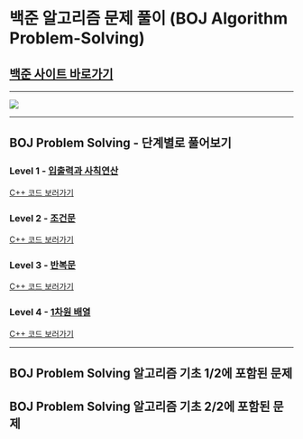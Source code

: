 # 백준 알고리즘 문제 풀이 (BOJ Algorithm Problem-Solving)
## [백준 사이트 바로가기](https://www.acmicpc.net/)
- - -

<img src = "https://user-images.githubusercontent.com/58673491/188276507-4327a1ec-f3cb-4c2f-a025-871ef9f9ad6c.png"/>

- - -
## BOJ Problem Solving - 단계별로 풀어보기
### Level 1 - [입출력과 사칙연산](https://www.acmicpc.net/step/1)
[C++ 코드 보러가기](https://github.com/kangdy25/BOJ_Algorithm/tree/master/01_IO_Operation)
### Level 2 - [조건문](https://www.acmicpc.net/step/4)
[C++ 코드 보러가기](https://github.com/kangdy25/BOJ_Algorithm/tree/master/02_Conditional_Statement)
### Level 3 - [반복문](https://www.acmicpc.net/step/3)
[C++ 코드 보러가기](https://github.com/kangdy25/BOJ_Algorithm/tree/master/03_Loop_Statement)
### Level 4 - [1차원 배열](#)
[C++ 코드 보러가기](#)
- - -
## BOJ Problem Solving 알고리즘 기초 1/2에 포함된 문제

## BOJ Problem Solving 알고리즘 기초 2/2에 포함된 문제
